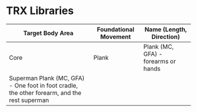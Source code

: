 # TRX Libraries

| Target Body Area | Foundational Movement | Name (Length, Direction)                                                                                        |
|------------------|-----------------------|-----------------------------------------------------------------------------------------------------------------|
| Core             | Plank                 | Plank (MC, GFA) - forearms or hands                                                                             
                  Superman Plank (MC, GFA) - One foot in foot cradle, the other forearm, and the rest superman        |          
